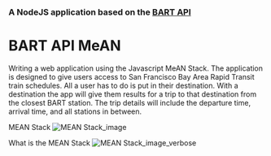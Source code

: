 ### A NodeJS application based on the [BART API](http://api.bart.gov/docs/overview/index.aspx)
# BART API MeAN

Writing a web application using the Javascript MeAN Stack. The application is designed to give users access to San Francisco Bay Area Rapid Transit train schedules. All a user has to do is put in their destination. With a destination the app will give them results for a trip to that destination from the closest BART station. The trip details will include the departure time, arrival time, and all stations in between.

MEAN Stack ![MEAN Stack_image](https://upload.wikimedia.org/wikipedia/commons/b/b1/Meanstack-624x250.jpg)



What is the MEAN Stack ![MEAN Stack_image_verbose](http://amartam.com/images/mean2.png)